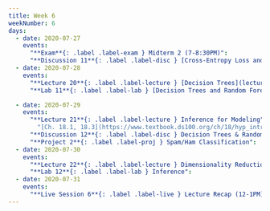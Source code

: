 ```yaml
---
title: Week 6
weekNumber: 6
days:
  - date: 2020-07-27
    events:
      "**Exam**{: .label .label-exam } Midterm 2 (7-8:30PM)":
      "**Discussion 11**{: .label .label-disc } [Cross-Entropy Loss and Classification](https://drive.google.com/file/d/1qQlYKVrB-mfSTui2lWdZ0Vnpil__vt_z/view) ([video](https://www.youtube.com/playlist?list=PLQCcNQgUcDfoJq_L7AXTNQJEtbhPfwa_U)) ([solutions](https://drive.google.com/file/d/1aKdObFfmEhbUdiVKHn__kLTqAn_s4l3j/view))":
  - date: 2020-07-28
    events:
      "**Lecture 20**{: .label .label-lecture } [Decision Trees](lecture/lec20)":
      "**Lab 11**{: .label .label-lab } [Decision Trees and Random Forests](http://data100.datahub.berkeley.edu/hub/user-redirect/git-sync?repo=https://github.com/DS-100/su20&subPath=lab/lab11/) (due Jul. 30)":

  - date: 2020-07-29
    events:
      "**Lecture 21**{: .label .label-lecture } Inference for Modeling":
        "[Ch. 18.1, 18.3](https://www.textbook.ds100.org/ch/18/hyp_intro.html)"
      "**Discussion 12**{: .label .label-disc } Decision Trees & Random Forests":
      "**Project 2**{: .label .label-proj } Spam/Ham Classification":
  - date: 2020-07-30
    events:
      "**Lecture 22**{: .label .label-lecture } Dimensionality Reduction":
      "**Lab 12**{: .label .label-lab } Inference":
  - date: 2020-07-31
    events:
      "**Live Session 6**{: .label .label-live } Lecture Recap (12-1PM)":
---
```

